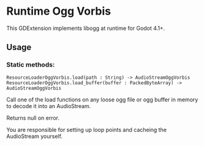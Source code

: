 # Runtime Ogg Vorbis
This GDExtension implements libogg at runtime for Godot 4.1+.

## Usage
### Static methods:
```
ResourceLoaderOggVorbis.load(path : String) -> AudioStreamOggVorbis
ResourceLoaderOggVorbis.load_buffer(buffer : PackedByteArray) -> AudioStreamOggVorbis
```

Call one of the load functions on any loose ogg file or ogg buffer in memory to decode it into an AudioStream.

Returns null on error.

You are responsible for setting up loop points and cacheing the AudioStream yourself.

